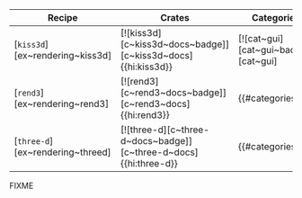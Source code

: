 | Recipe | Crates | Categories |
|--------|--------|------------|
| [`kiss3d`][ex~rendering~kiss3d] | [![kiss3d][c~kiss3d~docs~badge]][c~kiss3d~docs]{{hi:kiss3d}} | [![cat~gui][cat~gui~badge]][cat~gui] |
| [`rend3`][ex~rendering~rend3] | [![rend3][c~rend3~docs~badge]][c~rend3~docs]{{hi:rend3}} | {{#categories }} |
| [`three-d`][ex~rendering~threed] | [![three-d][c~three-d~docs~badge]][c~three-d~docs]{{hi:three-d}} | {{#categories }} |

<div class="hidden">
FIXME
</div>
